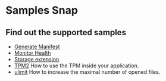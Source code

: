 # Samples Snap

## Find out the supported samples

* [Generate Manifest](generate-manifest/README.md)
* [Monitor Health](monitor-health/README.md)
* [Storage extension](storage-extension/README.md)
* [TPM2](tpm2-webserver/README.md) How to use the TPM inside your application.
* [ulimit](ulimit/README.md) How to increase the maximal number of opened files.
